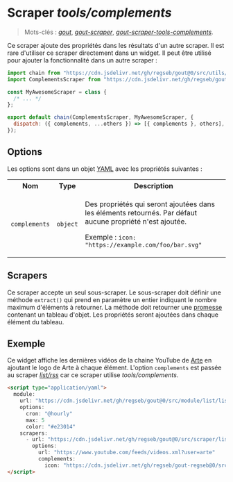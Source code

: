 # Scraper _tools/complements_

> Mots-clés :
> [_gout_](https://github.com/search?q=_gout_+language%3AMarkdown&type=Code&l=Markdown),
> [_gout-scraper_](https://github.com/search?q=_gout-scraper_+language%3AMarkdown&type=Code&l=Markdown),
> [_gout-scraper-tools-complements_](https://github.com/search?q=_gout-scraper-tools-complements_+language%3AMarkdown&type=Code&l=Markdown).

Ce scraper ajoute des propriétés dans les résultats d'un autre scraper. Il est
rare d'utiliser ce scraper directement dans un widget. Il peut être utilisé pour
ajouter la fonctionnalité dans un autre scraper :

```javascript
import chain from "https://cdn.jsdelivr.net/gh/regseb/gout@0/src/utils/scraper/chain.js";
import ComplementsScraper from "https://cdn.jsdelivr.net/gh/regseb/gout@0/src/scraper/tools/complements/complements.js";

const MyAwesomeScraper = class {
  /* ... */
};

export default chain(ComplementsScraper, MyAwesomeScraper, {
  dispatch: ({ complements, ...others }) => [{ complements }, others],
});
```

## Options

Les options sont dans un objet
[YAML](https://yaml.org/ "YAML Ain't Markup Language") avec les propriétés
suivantes :

<table>
  <tr>
    <th>Nom</th>
    <th>Type</th>
    <th>Description</th>
  </tr>
  <tr>
    <td><code>complements</code></td>
    <td><code>object</code></td>
    <td>
      <p>
        Des propriétés qui seront ajoutées dans les éléments retournés. Par
        défaut aucune propriété n'est ajoutée.
      </p>
      <p>
        Exemple : <code>icon: "https://example.com/foo/bar.svg"</code>
      </p>
    </td>
  </tr>
</table>

## Scrapers

Ce scraper accepte un seul sous-scraper. Le sous-scraper doit définir une
méthode `extract()` qui prend en paramètre un entier indiquant le nombre maximum
d'éléments à retourner. La méthode doit retourner une
[promesse](https://developer.mozilla.org/Web/JavaScript/Reference/Global_Objects/Promise)
contenant un tableau d'objet. Les propriétés seront ajoutées dans chaque élément
du tableau.

## Exemple

Ce widget affiche les dernières vidéos de la chaine YouTube de
[Arte](https://www.youtube.com/@arte) en ajoutant le logo de Arte à chaque
élément. L'option `complements` est passée au scraper
[_list/rss_](../../list/rss#readme) car ce scraper utilise _tools/complements_.

```html
<script type="application/yaml">
  module:
    url: "https://cdn.jsdelivr.net/gh/regseb/gout@0/src/module/list/list.js"
    options:
      cron: "@hourly"
      max: 5
      color: "#e23014"
    scrapers:
      - url: "https://cdn.jsdelivr.net/gh/regseb/gout@0/src/scraper/list/rss/rss.js"
        options:
          url: "https://www.youtube.com/feeds/videos.xml?user=arte"
          complements:
            icon: "https://cdn.jsdelivr.net/gh/regseb/gout-regseb@0/src/widget/arte/arte_wc.svg"
</script>
```
